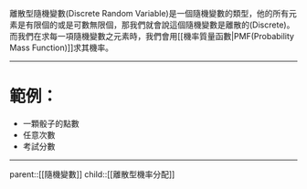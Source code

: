 離散型隨機變數(Discrete Random Variable)是一個隨機變數的類型，他的所有元素是有限個的或是可數無限個，那我們就會說這個隨機變數是離散的(Discrete)。而我們在求每一項隨機變數之元素時，我們會用[[機率質量函數|PMF(Probability Mass Function)]]求其機率。
- - -
# 範例：
- 一顆骰子的點數
- 任意次數
- 考試分數
- - - 
parent::[[隨機變數]]
child::[[離散型機率分配]]